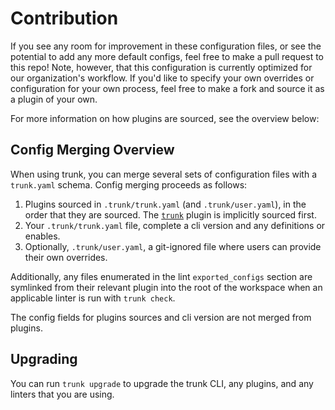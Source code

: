 # Contribution

If you see any room for improvement in these configuration files, or see the potential to add any
more default configs, feel free to make a pull request to this repo! Note, however, that this
configuration is currently optimized for our organization's workflow. If you'd like to specify your
own overrides or configuration for your own process, feel free to make a fork and source it as a
plugin of your own.

For more information on how plugins are sourced, see the overview below:

## Config Merging Overview

When using trunk, you can merge several sets of configuration files with a `trunk.yaml` schema.
Config merging proceeds as follows:

1. Plugins sourced in `.trunk/trunk.yaml` (and `.trunk/user.yaml`), in the order that they are
   sourced. The [`trunk`](https://github.com/trunk-io/plugins) plugin is implicitly sourced first.
2. Your `.trunk/trunk.yaml` file, complete a cli version and any definitions or enables.
3. Optionally, `.trunk/user.yaml`, a git-ignored file where users can provide their own overrides.

Additionally, any files enumerated in the lint `exported_configs` section are symlinked from their
relevant plugin into the root of the workspace when an applicable linter is run with `trunk check`.

The config fields for plugins sources and cli version are not merged from plugins.

## Upgrading

You can run `trunk upgrade` to upgrade the trunk CLI, any plugins, and any linters that you are
using.

